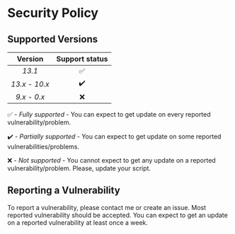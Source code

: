 # Security Policy

## Supported Versions

| Version | Support status |
| :-: | :-: |
| _13.1_ | :white_check_mark: |
| _13.x - 10.x_ | :heavy_check_mark: |
| _9.x - 0.x_ | :x: |

:white_check_mark: - _Fully supported_ - You can expect to get update on every reported vulnerability/problem.

:heavy_check_mark: - _Partially supported_ - You can expect to get update on some reported vulnerabilities/problems.

:x: - _Not supported_ - You cannot expect to get any update on a reported vulnerability/problem. Please, update your script.

## Reporting a Vulnerability

To report a vulnerability, please contact me or create an issue.
Most reported vulnerability should be accepted. You can expect to get 
an update on a reported vulnerability at least once a week.

